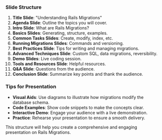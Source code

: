 ### Slide Structure
1. **Title Slide**: "Understanding Rails Migrations"
2. **Agenda Slide**: Outline the topics you will cover.
3. **Intro Slide**: What are Rails Migrations?
4. **Basics Slides**: Generating, structure, examples.
5. **Common Tasks Slides**: Create, modify, index, etc.
6. **Running Migrations Slides**: Commands and versioning.
7. **Best Practices Slide**: Tips for writing and managing migrations.
8. **Advanced Techniques Slide**: Custom SQL, data migrations, reversibility.
9. **Demo Slides**: Live coding session.
10. **Tools and Resources Slide**: Helpful resources.
11. **Q&A Slide**: Questions from the audience.
12. **Conclusion Slide**: Summarize key points and thank the audience.

### Tips for Presentation
- **Visual Aids**: Use diagrams to illustrate how migrations modify the database schema.
- **Code Examples**: Show code snippets to make the concepts clear.
- **Interactive Demo**: Engage your audience with a live demonstration.
- **Practice**: Rehearse your presentation to ensure a smooth delivery.

This structure will help you create a comprehensive and engaging presentation on Rails Migrations.